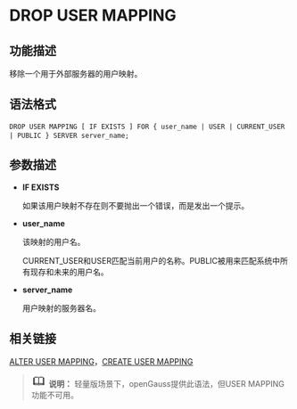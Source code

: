 # DROP USER MAPPING<a name="ZH-CN_TOPIC_0289900601"></a>

## 功能描述<a name="zh-cn_topic_0283136651_section152751851406"></a>

移除一个用于外部服务器的用户映射。

## 语法格式<a name="zh-cn_topic_0283136651_section4460205915011"></a>

```
DROP USER MAPPING [ IF EXISTS ] FOR { user_name | USER | CURRENT_USER | PUBLIC } SERVER server_name;
```

## 参数描述<a name="zh-cn_topic_0283136651_section115661681112"></a>

-   **IF EXISTS**

    如果该用户映射不存在则不要抛出一个错误，而是发出一个提示。

-   **user\_name**

    该映射的用户名。

    CURRENT\_USER和USER匹配当前用户的名称。PUBLIC被用来匹配系统中所有现存和未来的用户名。

-   **server\_name**

    用户映射的服务器名。


## 相关链接<a name="zh-cn_topic_0283136651_section17590015119"></a>

[ALTER USER MAPPING](ALTER-USER-MAPPING.md)，[CREATE USER MAPPING](CREATE-USER-MAPPING.md)

>![](public_sys-resources/icon-note.gif) **说明：** 
>轻量版场景下，openGauss提供此语法，但USER MAPPING功能不可用。

